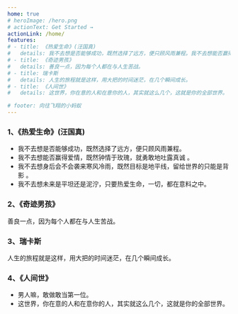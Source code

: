 ```yaml
---
home: true
# heroImage: /hero.png
# actionText: Get Started →
actionLink: /home/
features:
# - title: 《热爱生命》(汪国真)
#   details: 我不去想是否能够成功，既然选择了远方，便只顾风雨兼程。我不去想能否赢得爱情，既然钟情于玫瑰，就勇敢地吐露真诚 。我不去想身后会不会袭来寒风冷雨，既然目标是地平线，留给世界的只能是背影 。我不去想未来是平坦还是泥泞，只要热爱生命，一切，都在意料之中。
# - title: 《奇迹男孩》
#   details: 善良一点，因为每个人都在与人生苦战。
# - title: 瑞卡斯
#   details: 人生的旅程就是这样，用大把的时间迷茫，在几个瞬间成长。
# - title: 《人间世》
#   details: 这世界，你在意的人和在意你的人，其实就这么几个，这就是你的全部世界。

# footer: 向往飞翔的小蚂蚁
---
```


### 1、《热爱生命》(汪国真)

- 我不去想是否能够成功，既然选择了远方，便只顾风雨兼程。
- 我不去想能否赢得爱情，既然钟情于玫瑰，就勇敢地吐露真诚 。
- 我不去想身后会不会袭来寒风冷雨，既然目标是地平线，留给世界的只能是背影 。
- 我不去想未来是平坦还是泥泞，只要热爱生命，一切，都在意料之中。

### 2、《奇迹男孩》
善良一点，因为每个人都在与人生苦战。

### 3、瑞卡斯
人生的旅程就是这样，用大把的时间迷茫，在几个瞬间成长。

### 4、《人间世》
- 男人嘛，敢做敢当第一位。
- 这世界，你在意的人和在意你的人，其实就这么几个，这就是你的全部世界。